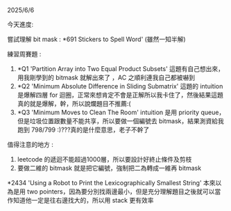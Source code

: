 2025/6/6

今天進度:

嘗試理解 bit mask : *691 Stickers to Spell Word' (雖然一知半解)

練習周賽題 : 
1. *Q1 'Partition Array into Two Equal Product Subsets' 這題有自己想出來，用我剛學到的 bitmask 就解出來了
，AC 之順利連我自己都被嚇到
2. *Q2 'Minimum Absolute Difference in Sliding Submatrix' 這題的 intuition 是爆解四層 for 迴圈，正常來想肯定不會是正解所以我卡住了，然後結果這題真的就是爆解，幹，所以說爛題目不推薦:(
3. *Q3 'Minimum Moves to Clean The Room' intuition 是用 priority queue，但是垃圾位置跟數量不能共享，所以要做一個編號去 bitmask，結果測資給我跑到 798/799 :)???真的是什麼意思，老子不幹了

值得注意的地方 :
1. leetcode 的遞迴不能超過1000層，所以要設計好終止條件及剪枝
2. 要做二維的 bitmask 就是把它編號，強制把二為轉成一維再 bitmask

*2434 'Using a Robot to Print the Lexicographically Smallest String' 本來以為是用 two pointers，因為要分別找兩邊最小，但是充分理解題目之後就可以當作知道他一定是往右邊找大的，所以用 stack 更有效率
